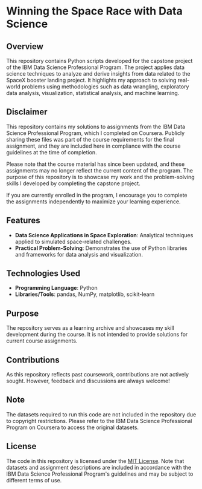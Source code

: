 # Winning the Space Race with Data Science

## Overview
This repository contains Python scripts developed for the capstone project of the IBM Data Science Professional Program. The project applies data science techniques to analyze and derive insights from data related to the SpaceX booster landing project. It highlights my approach to solving real-world problems using methodologies such as data wrangling, exploratory data analysis, visualization, statistical analysis, and machine learning.

## Disclaimer
This repository contains my solutions to assignments from the IBM Data Science Professional Program, which I completed on Coursera. Publicly sharing these files was part of the course requirements for the final assignment, and they are included here in compliance with the course guidelines at the time of completion.

Please note that the course material has since been updated, and these assignments may no longer reflect the current content of the program. The purpose of this repository is to showcase my work and the problem-solving skills I developed by completing the capstone project.

If you are currently enrolled in the program, I encourage you to complete the assignments independently to maximize your learning experience.

## Features
- **Data Science Applications in Space Exploration**: Analytical techniques applied to simulated space-related challenges.
- **Practical Problem-Solving**: Demonstrates the use of Python libraries and frameworks for data analysis and visualization.

## Technologies Used
- **Programming Language**: Python
- **Libraries/Tools**: pandas, NumPy, matplotlib, scikit-learn

## Purpose
The repository serves as a learning archive and showcases my skill development during the course. It is not intended to provide solutions for current course assignments.

## Contributions
As this repository reflects past coursework, contributions are not actively sought. However, feedback and discussions are always welcome!

## Note
The datasets required to run this code are not included in the repository due to copyright restrictions. Please refer to the IBM Data Science Professional Program on Coursera to access the original datasets.

## License
The code in this repository is licensed under the [MIT License](LICENSE). Note that datasets and assignment descriptions are included in accordance with the IBM Data Science Professional Program's guidelines and may be subject to different terms of use.

